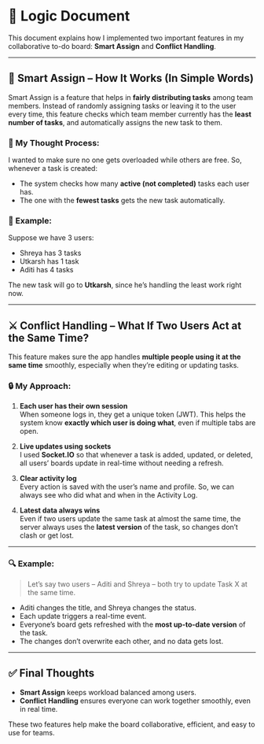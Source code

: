 # 🧠 Logic Document

This document explains how I implemented two important features in my collaborative to-do board: **Smart Assign** and **Conflict Handling**.

---

## 🤖 Smart Assign – How It Works (In Simple Words)

Smart Assign is a feature that helps in **fairly distributing tasks** among team members. Instead of randomly assigning tasks or leaving it to the user every time, this feature checks which team member currently has the **least number of tasks**, and automatically assigns the new task to them.

### 🧠 My Thought Process:

I wanted to make sure no one gets overloaded while others are free. So, whenever a task is created:

- The system checks how many **active (not completed)** tasks each user has.
- The one with the **fewest tasks** gets the new task automatically.

### 📘 Example:

Suppose we have 3 users:

- Shreya has 3 tasks
- Utkarsh has 1 task
- Aditi has 4 tasks

The new task will go to **Utkarsh**, since he’s handling the least work right now.

---

## ⚔️ Conflict Handling – What If Two Users Act at the Same Time?

This feature makes sure the app handles **multiple people using it at the same time** smoothly, especially when they’re editing or updating tasks.

### 🔒 My Approach:

1. **Each user has their own session**  
   When someone logs in, they get a unique token (JWT). This helps the system know **exactly which user is doing what**, even if multiple tabs are open.

2. **Live updates using sockets**  
   I used **Socket.IO** so that whenever a task is added, updated, or deleted, all users’ boards update in real-time without needing a refresh.

3. **Clear activity log**  
   Every action is saved with the user’s name and profile. So, we can always see who did what and when in the Activity Log.

4. **Latest data always wins**  
   Even if two users update the same task at almost the same time, the server always uses the **latest version** of the task, so changes don’t clash or get lost.

---

### 🔍 Example:

> Let’s say two users – Aditi and Shreya – both try to update Task X at the same time.

- Aditi changes the title, and Shreya changes the status.
- Each update triggers a real-time event.
- Everyone’s board gets refreshed with the **most up-to-date version** of the task.
- The changes don’t overwrite each other, and no data gets lost.

---

## ✅ Final Thoughts

- **Smart Assign** keeps workload balanced among users.
- **Conflict Handling** ensures everyone can work together smoothly, even in real time.

These two features help make the board collaborative, efficient, and easy to use for teams.
